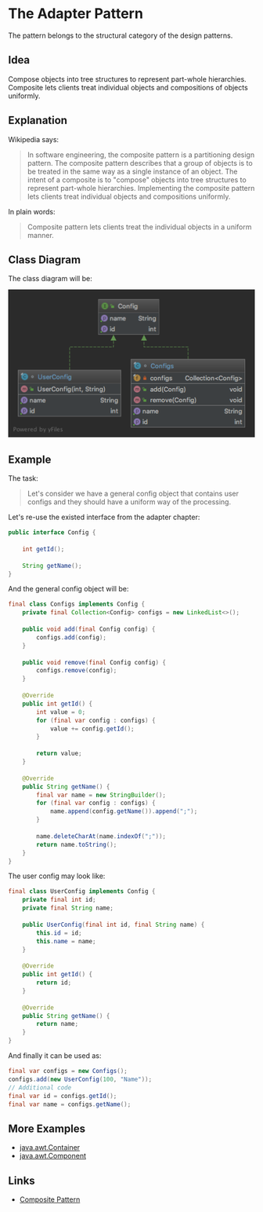 # The Adapter Pattern

The pattern belongs to the structural category of the design patterns.

## Idea 

Compose objects into tree structures to represent part-whole hierarchies. Composite lets clients treat individual objects 
and compositions of objects uniformly.

## Explanation

Wikipedia says:

> In software engineering, the composite pattern is a partitioning design pattern. The composite pattern describes that 
a group of objects is to be treated in the same way as a single instance of an object. The intent of a composite is 
to "compose" objects into tree structures to represent part-whole hierarchies. Implementing the composite pattern lets 
clients treat individual objects and compositions uniformly.

In plain words:

> Composite pattern lets clients treat the individual objects in a uniform manner.

## Class Diagram

The class diagram will be:

![alt text](../etc/composite.png "Composite class diagram")

## Example

The task:

> Let's consider we have a general config object that contains user configs and they should have a uniform way of the processing.

Let's re-use the existed interface from the adapter chapter:

```java
public interface Config {

    int getId();

    String getName();
}
```

And the general config object will be:

```java
final class Configs implements Config {
    private final Collection<Config> configs = new LinkedList<>();

    public void add(final Config config) {
        configs.add(config);
    }

    public void remove(final Config config) {
        configs.remove(config);
    }

    @Override
    public int getId() {
        int value = 0;
        for (final var config : configs) {
            value += config.getId();
        }

        return value;
    }

    @Override
    public String getName() {
        final var name = new StringBuilder();
        for (final var config : configs) {
            name.append(config.getName()).append(";");
        }

        name.deleteCharAt(name.indexOf(";"));
        return name.toString();
    }
}
```

The user config may look like:

```java
final class UserConfig implements Config {
    private final int id;
    private final String name;

    public UserConfig(final int id, final String name) {
        this.id = id;
        this.name = name;
    }

    @Override
    public int getId() {
        return id;
    }

    @Override
    public String getName() {
        return name;
    }
}
```

And finally it can be used as:

```java
final var configs = new Configs();
configs.add(new UserConfig(100, "Name"));
// Additional code
final var id = configs.getId();
final var name = configs.getName();
```

## More Examples

* [java.awt.Container](https://docs.oracle.com/en/java/javase/11/docs/api/java.desktop/java/awt/Container.html)
* [java.awt.Component](https://docs.oracle.com/en/java/javase/11/docs/api/java.desktop/java/awt/Component.html)

## Links

* [Composite Pattern](https://en.wikipedia.org/wiki/Composite_pattern)